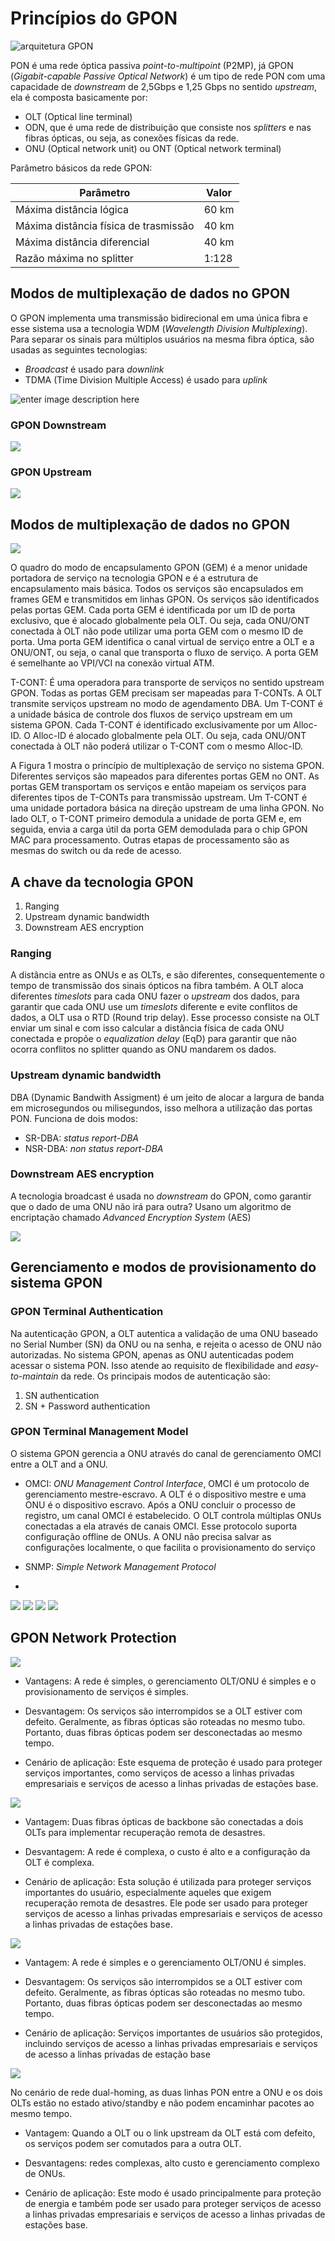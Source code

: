 ﻿# **Princípios do GPON**

![arquitetura GPON](https://i.ytimg.com/vi/Oi0SNlMzMjQ/maxresdefault.jpg)

PON é uma rede óptica passiva _point-to-multipoint_ (P2MP), já GPON (_Gigabit-capable Passive Optical Network_) é um tipo de rede PON com uma capacidade de _downstream_ de 2,5Gbps e 1,25 Gbps no sentido _upstream_, ela é composta basicamente por:

- OLT (Optical line terminal)
- ODN, que é uma rede de distribuição que consiste nos _splitters_ e nas fibras ópticas, ou seja, as conexões físicas da rede.
- ONU (Optical network unit) ou ONT (Optical network terminal)

Parâmetro básicos da rede GPON:

|  Parâmetro | Valor  |
|--|--|
| Máxima distância lógica | 60 km  
| Máxima distância física de trasmissão | 40 km |
| Máxima distância diferencial | 40 km | 
| Razão máxima no splitter | 1:128 |

## **Modos de multiplexação de dados no GPON**

O GPON implementa uma transmissão bidirecional em uma única fibra e esse sistema usa a tecnologia WDM (_Wavelength Division Multiplexing_). Para separar os sinais para múltiplos usuários na mesma fibra óptica, são usadas as seguintes tecnologias:

- _Broadcast_ é usado para _downlink_
- TDMA (Time Division Multiple Access) é usado para _uplink_  

![enter image description here](https://jornathunderlinkcom.files.wordpress.com/2016/04/e59bbee789876.png)

### **GPON Downstream**

<img src="images/06 - gpon down.png"/>

### **GPON Upstream**

<img src="images/06 - gpon up.png"/>


## **Modos de multiplexação de dados no GPON**

<img src="images/06 - gpon service map.png"/>

O quadro do modo de encapsulamento GPON (GEM) é a menor unidade portadora de serviço na tecnologia GPON e é a estrutura de encapsulamento mais básica. Todos os serviços são encapsulados em frames GEM e transmitidos em linhas GPON. Os serviços são identificados pelas portas GEM. Cada porta GEM é identificada por um ID de porta exclusivo, que é alocado globalmente pela OLT. Ou seja, cada ONU/ONT conectada à OLT não pode utilizar uma porta GEM com o mesmo ID de porta. Uma porta GEM identifica o canal virtual de serviço entre a OLT e a ONU/ONT, ou seja, o canal que transporta o fluxo de serviço. A porta GEM é semelhante ao VPI/VCI na conexão virtual ATM.

T-CONT: É uma operadora para transporte de serviços no sentido upstream GPON. Todas as portas GEM precisam ser mapeadas para T-CONTs. A OLT transmite serviços upstream no modo de agendamento DBA. Um T-CONT é a unidade básica de controle dos fluxos de serviço upstream em um sistema GPON. Cada T-CONT é identificado exclusivamente por um Alloc-ID. O Alloc-ID é alocado globalmente pela OLT. Ou seja, cada ONU/ONT conectada à OLT não poderá utilizar o T-CONT com o mesmo Alloc-ID.

A Figura 1 mostra o princípio de multiplexação de serviço no sistema GPON. Diferentes serviços são mapeados para diferentes portas GEM no ONT. As portas GEM transportam os serviços e então mapeiam os serviços para diferentes tipos de T-CONTs para transmissão upstream. Um T-CONT é uma unidade portadora básica na direção upstream de uma linha GPON. No lado OLT, o T-CONT primeiro demodula a unidade de porta GEM e, em seguida, envia a carga útil da porta GEM demodulada para o chip GPON MAC para processamento. Outras etapas de processamento são as mesmas do switch ou da rede de acesso.

## **A chave da tecnologia GPON**

1. Ranging
2. Upstream dynamic bandwidth
3. Downstream AES encryption

### **Ranging**

A distância entre as ONUs e as OLTs, e são diferentes, consequentemente o tempo de transmissão dos sinais ópticos na fibra também. A OLT aloca diferentes _timeslots_ para cada ONU fazer o _upstream_ dos dados, para garantir que cada ONU use um _timeslots_ diferente e evite conflitos de dados, a OLT usa o RTD (Round trip delay). Esse processo consiste na OLT enviar um sinal e com isso calcular a distância física de cada ONU conectada e propõe o _equalization delay_ (EqD) para garantir que não ocorra conflitos no splitter quando as ONU mandarem os dados.

### **Upstream dynamic bandwidth**

DBA (Dynamic Bandwith Assigment) é um jeito de alocar a largura de banda em microsegundos ou milisegundos, isso melhora a utilização das portas PON. Funciona de dois modos:

- SR-DBA: _status report-DBA_
- NSR-DBA: _non status report-DBA_

### **Downstream AES encryption**

A tecnologia broadcast é usada no _downstream_ do GPON, como garantir que o dado de uma ONU não irá para outra? Usano um algoritmo de encriptação chamado _Advanced Encryption System_ (AES)

<img src="images/06 - aes.png"/>

## **Gerenciamento e modos de provisionamento do sistema GPON**

### **GPON Terminal Authentication**

Na autenticação GPON, a OLT autentica a validação de uma ONU baseado no Serial Number (SN) da ONU ou na senha, e rejeita o acesso de ONU não autorizadas. No sistema GPON, apenas as ONU autenticadas podem acessar o sistema PON. Isso atende ao requisito de flexibilidade and _easy-to-maintain_ da rede. Os principais modos de autenticação são:

1. SN authentication
2. SN + Password authentication

### **GPON Terminal Management Model**

O sistema GPON gerencia a ONU através do canal de gerenciamento OMCI entre a OLT and a ONU.

- OMCI: _ONU Management Control Interface_, OMCI é um protocolo de gerenciamento mestre-escravo. A OLT é o dispositivo mestre e uma ONU é o dispositivo escravo. Após a ONU concluir o processo de registro, um canal OMCI é estabelecido. O OLT controla múltiplas ONUs conectadas a ela através de canais OMCI. Esse protocolo suporta configuração offline de ONUs. A ONU não precisa salvar as configurações localmente, o que facilita o provisionamento do serviço

- SNMP: _Simple Network Management Protocol_
- 
<img src="images/06 - omci_1.png"/>

<img src="images/06 - omci_2.png"/>

<img src="images/06 - omci_3.png"/>

<img src="images/06 - omci_4.png"/>

## **GPON Network Protection**

<img src="images/06 - typb-s.png"/>

- Vantagens: A rede é simples, o gerenciamento OLT/ONU é simples e o provisionamento de serviços é simples.

- Desvantagem: Os serviços são interrompidos se a OLT estiver com defeito. Geralmente, as fibras ópticas são roteadas no mesmo tubo. Portanto, duas fibras ópticas podem ser desconectadas ao mesmo tempo.

- Cenário de aplicação: Este esquema de proteção é usado para proteger serviços importantes, como serviços de acesso a linhas privadas empresariais e serviços de acesso a linhas privadas de estações base.

<img src="images/06 - typb-d.png"/>

- Vantagem: Duas fibras ópticas de backbone são conectadas a dois OLTs para implementar recuperação remota de desastres.

-  Desvantagem: A rede é complexa, o custo é alto e a configuração da OLT é complexa.

- Cenário de aplicação: Esta solução é utilizada para proteger serviços importantes do usuário, especialmente aqueles que exigem recuperação remota de desastres. Ele pode ser usado para proteger serviços de acesso a linhas privadas empresariais e serviços de acesso a linhas privadas de estações base.

<img src="images/06 - typc-s.png"/>

- Vantagem: A rede é simples e o gerenciamento OLT/ONU é simples.

- Desvantagem: Os serviços são interrompidos se a OLT estiver com defeito. Geralmente, as fibras ópticas são roteadas no mesmo tubo. Portanto, duas fibras ópticas podem ser desconectadas ao mesmo tempo.

- Cenário de aplicação: Serviços importantes de usuários são protegidos, incluindo serviços de acesso a linhas privadas empresariais e serviços de acesso a linhas privadas de estação base

<img src="images/06 - typc-d.png"/>

No cenário de rede dual-homing, as duas linhas PON entre a ONU e os dois OLTs estão no estado ativo/standby e não podem encaminhar pacotes ao mesmo tempo. 

- Vantagem: Quando a OLT ou o link upstream da OLT está com defeito, os serviços podem ser comutados para a outra OLT.

- Desvantagens: redes complexas, alto custo e gerenciamento complexo de ONUs.

- Cenário de aplicação: Este modo é usado principalmente para proteção de energia e também pode ser usado para proteger serviços de acesso a linhas privadas empresariais e serviços de acesso a linhas privadas de estações base.
